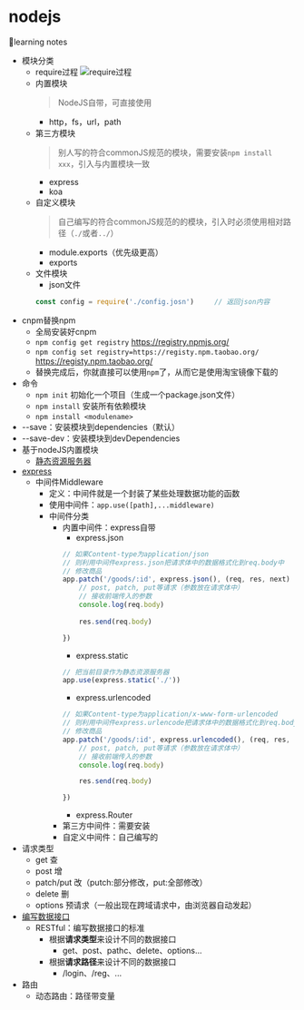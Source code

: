 # nodejs
🎈learning notes
* 模块分类
    * require过程
        <img alt="require过程" src="https://github.com/1999hk/nodejs/blob/master/img/模块加载过程.jpg">
    * 内置模块
        > NodeJS自带，可直接使用
        * http，fs，url，path
    * 第三方模块
        > 别人写的符合commonJS规范的模块，需要安装`npm install xxx`，引入与内置模块一致
        * express
        * koa
    * 自定义模块
        > 自己编写的符合commonJS规范的的模块，引入时必须使用相对路径（`./`或者`../`）
        * module.exports（优先级更高）
        * exports
    * 文件模块
        * json文件
        ```js
        const config = require('./config.josn')     // 返回json内容
        ```
* cnpm替换npm
    * 全局安装好cnpm
    * `npm config get registry`     https://registry.npmjs.org/
    * `npm config set registry=https://registy.npm.taobao.org/`    https://registy.npm.taobao.org/
    * 替换完成后，你就直接可以使用`npm`了，从而它是使用淘宝镜像下载的
* 命令
    * `npm init`                      初始化一个项目（生成一个package.json文件）
    * `npm install`                   安装所有依赖模块
    * `npm install <modulename>`      
* --save：安装模块到dependencies（默认）
* --save-dev：安装模块到devDependencies
* 基于nodeJS内置模块
    * [静态资源服务器](https://github.com/1999hk/nodejs/tree/master/server_static)
* [express](https://github.com/1999hk/nodejs/tree/master/express_static)
    * 中间件Middleware
        * 定义：中间件就是一个封装了某些处理数据功能的函数
        * 使用中间件：`app.use([path],...middleware)`
        * 中间件分类
            * 内置中间件：express自带
                * express.json
                ```js
                // 如果Content-type为application/json
                // 则利用中间件express.json把请求体中的数据格式化到req.body中
                // 修改商品
                app.patch('/goods/:id', express.json(), (req, res, next) => {
                    // post, patch, put等请求（参数放在请求体中）
                    // 接收前端传入的参数
                    console.log(req.body)
                    
                    res.send(req.body)

                })
                ```
                * express.static
                ```js
                // 把当前目录作为静态资源服务器
                app.use(express.static('./'))
                ```
                * express.urlencoded
                ```js
                // 如果Content-type为application/x-www-form-urlencoded
                // 则利用中间件express.urlencode把请求体中的数据格式化到req.body中
                // 修改商品
                app.patch('/goods/:id', express.urlencoded(), (req, res, next) => {
                    // post, patch, put等请求（参数放在请求体中）
                    // 接收前端传入的参数
                    console.log(req.body)

                    res.send(req.body)

                })
                ```
                * express.Router
            * 第三方中间件：需要安装
            * 自定义中间件：自己编写的
* 请求类型
    * get           查
    * post          增
    * patch/put     改（putch:部分修改，put:全部修改）
    * delete        删
    * options       预请求（一般出现在跨域请求中，由浏览器自动发起）
* [编写数据接口](https://github.com/1999hk/nodejs/tree/master/RESTful)
    * RESTful：编写数据接口的标准
        * 根据**请求类型**来设计不同的数据接口
            * get、post、pathc、delete、options...
        * 根据**请求路径**来设计不同的数据接口
            * /login、/reg、...
* 路由
    * 动态路由：路径带变量

